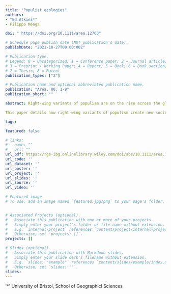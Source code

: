```yaml
---
title: "Populist ecologies"
authors:
- "Ed Atkins*"
- Filippo Menga

doi: " https://doi.org/10.1111/area.12763"

# Schedule page publish date (NOT publication's date).
publishDate: "2021-10-27T00:00:00Z"

# Publication type.
# Legend: 0 = Uncategorized; 1 = Conference paper; 2 = Journal article;
# 3 = Preprint / Working Paper; 4 = Report; 5 = Book; 6 = Book section;
# 7 = Thesis; 8 = Patent
publication_types: ["2"]

# Publication name and optional abbreviated publication name.
publication: "Area, 00, 1-9"
publication_short: ""

abstract: Right-wing variants of populism are on the rise across the globe, creating new patterns of interaction between society and the environment. These new socio-ecological relationships – dubbed “populist ecologies” – are not homogenous and, instead, can vary from country to country and populist to populist. In this paper, we adopt two illustrative case studies to outline two particular right-wing populist ecologies. First, we turn to the government of Jair Bolsonaro in Brazil (2019 onwards) and detail the ways in which Bolsonaro's anti-science agenda is evident in his response to patterns of deforestation and the “burning of the Amazon” in 2019. Second, we explore the politics of Matteo Salvini in Italy, highlighting how, in this form of right-wing populism, the environment has become a container for wider political ambitions. In doing so, this work highlights the complexity of the relationship between contemporary right-wing populism and the environment – and the ways in which populist ecologies may act to conceal the more-nefarious elements of the populist moment.

This paper details how right-wing variants of populism create new socio-ecological patterns of interaction. Drawing on case studies of Jair Bolsonaro in Brazil and Matteo Salvini in Italy, we advance a conceptualisation of “populist ecologies” to explore and make sense of how ecology is represented within far-right populist projects. In doing so, we highlight an important complexity in which populist ecologies may function to conceal broader, more nefarious elements of far-right populist projects.

tags:

featured: false

# links:
# - name: ""
#   url: ""
url_pdf: https://rgs-ibg.onlinelibrary.wiley.com/doi/abs/10.1111/area.12763
url_code: ''
url_dataset: ''
url_poster: ''
url_project: ''
url_slides: ''
url_source: ''
url_video: ''

# Featured image
# To use, add an image named `featured.jpg/png` to your page's folder. 


# Associated Projects (optional).
#   Associate this publication with one or more of your projects.
#   Simply enter your project's folder or file name without extension.
#   E.g. `internal-project` references `content/project/internal-project/index.md`.
#   Otherwise, set `projects: []`.
projects: []

# Slides (optional).
#   Associate this publication with Markdown slides.
#   Simply enter your slide deck's filename without extension.
#   E.g. `slides: "example"` references `content/slides/example/index.md`.
#   Otherwise, set `slides: ""`.
slides:
---
```


'*' University of Bristol, School of Geographicl Sciences